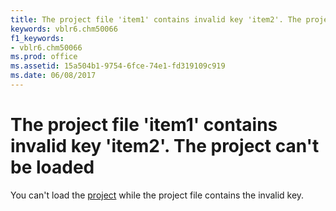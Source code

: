 ```yaml
---
title: The project file 'item1' contains invalid key 'item2'. The project can't be loaded
keywords: vblr6.chm50066
f1_keywords:
- vblr6.chm50066
ms.prod: office
ms.assetid: 15a504b1-9754-6fce-74e1-fd319109c919
ms.date: 06/08/2017
---
```



# The project file 'item1' contains invalid key 'item2'. The project can't be loaded

You can't load the [project](../../Glossary/vbe-glossary.md#project) while the project file contains the invalid key.


